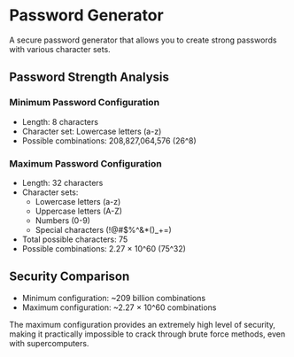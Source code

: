 # Password Generator

A secure password generator that allows you to create strong passwords with various character sets.

## Password Strength Analysis

### Minimum Password Configuration

- Length: 8 characters
- Character set: Lowercase letters (a-z)
- Possible combinations: 208,827,064,576 (26^8)

### Maximum Password Configuration

- Length: 32 characters
- Character sets:
  - Lowercase letters (a-z)
  - Uppercase letters (A-Z)
  - Numbers (0-9)
  - Special characters (!@#$%^&\*()\_+=)
- Total possible characters: 75
- Possible combinations: 2.27 × 10^60 (75^32)

## Security Comparison

- Minimum configuration: ~209 billion combinations
- Maximum configuration: ~2.27 × 10^60 combinations

The maximum configuration provides an extremely high level of security, making it practically impossible to crack through brute force methods, even with supercomputers.
